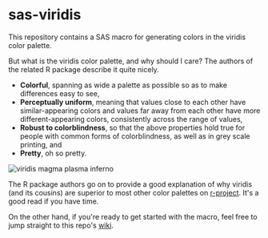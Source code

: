 # sas-viridis
This repository contains a SAS macro for generating colors in the viridis color palette.

But what is the viridis color palette, and why should I care? The authors of the related R package describe it quite nicely. 

* **Colorful**, spanning as wide a palette as possible so as to make differences easy to see,
* **Perceptually uniform**, meaning that values close to each other have similar-appearing colors and values far away from each other have more different-appearing colors, consistently across the range of values,
* **Robust to colorblindness**, so that the above properties hold true for people with common forms of colorblindness, as well as in grey scale printing, and
* **Pretty**, oh so pretty.

![viridis magma plasma inferno](https://github.com/srosanba/sas-viridis/blob/master/img/viridis_magma_plasma_inferno.png)

The R package authors go on to provide a good explanation of why viridis (and its cousins) are superior to most other color palettes on [r-project](https://cran.r-project.org/web/packages/viridis/vignettes/intro-to-viridis.html). It's a good read if you have time. 

On the other hand, if you're ready to get started with the macro, feel free to jump straight to this repo's [wiki](https://github.com/srosanba/sas-viridis/wiki).
